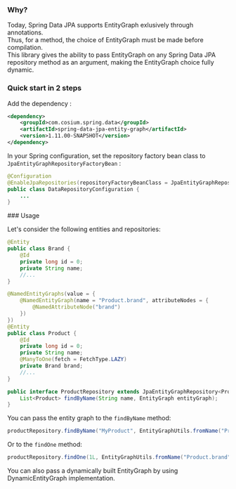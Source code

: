 ### Why?

Today, Spring Data JPA supports EntityGraph exlusively through annotations.  
Thus, for a method, the choice of EntityGraph must be made before compilation.  
This library gives the ability to pass EntityGraph on any Spring Data JPA repository method as an argument, making the EntityGraph choice fully dynamic.

### Quick start in 2 steps

Add the dependency :

```xml
<dependency>
    <groupId>com.cosium.spring.data</groupId>
    <artifactId>spring-data-jpa-entity-graph</artifactId>
    <version>1.11.00-SNAPSHOT</version>
</dependency>
```

In your Spring configuration, set the repository factory bean class to `JpaEntityGraphRepositoryFactoryBean` :

```java
@Configuration
@EnableJpaRepositories(repositoryFactoryBeanClass = JpaEntityGraphRepositoryFactoryBean.class)
public class DataRepositoryConfiguration {
    ...
}
```

### Usage

Let's consider the following entities and repositories:
```java
@Entity
public class Brand {
    @Id
    private long id = 0;
    private String name;
    //...
}
```
```java
@NamedEntityGraphs(value = {
    @NamedEntityGraph(name = "Product.brand", attributeNodes = {
        @NamedAttributeNode("brand")
    })
})
@Entity
public class Product {
    @Id
    private long id = 0;
    private String name;
    @ManyToOne(fetch = FetchType.LAZY)
    private Brand brand;
    //...
}	
```
```java
public interface ProductRepository extends JpaEntityGraphRepository<Product, Long> {
    List<Product> findByName(String name, EntityGraph entityGraph);
}
```

You can pass the entity graph to the `findByName` method:
```java
productRepository.findByName("MyProduct", EntityGraphUtils.fromName("Product.brand");
```

Or to the `findOne` method:
```java
productRepository.findOne(1L, EntityGraphUtils.fromName("Product.brand");
```

You can also pass a dynamically built EntityGraph by using DynamicEntityGraph implementation.